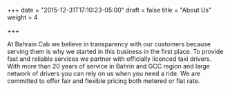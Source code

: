 +++
date = "2015-12-31T17:10:23-05:00"
draft = false
title = "About Us"
weight = 4

+++

At Bahrain Cab we believe in transparency with our customers because serving them is why we started in this business in the first place.
To provide fast and reliable services we partner with officially licenced taxi drivers.
With more than 20 years of service in Bahrin and GCC region and large network of drivers you can rely on us when you need a ride.
We are committed to offer fair and flexible pricing both metered or flat rate.
